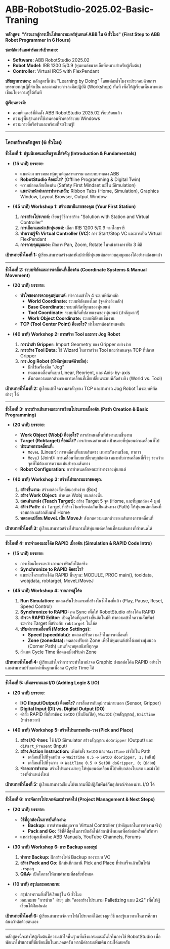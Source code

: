 # ABB-RobotStudio-2025.02-Basic-Traning

**หลักสูตร: "ก้าวแรกสู่การเป็นโปรแกรมเมอร์หุ่นยนต์ ABB ใน 6 ชั่วโมง"**
**(First Step to ABB Robot Programmer in 6 Hours)**

**ซอฟต์แวร์และฮาร์ดแวร์เป้าหมาย:**
*   **Software:** ABB RobotStudio 2025.02
*   **Robot Model:** IRB 1200 5/0.9 (หุ่นยนต์ขนาดเล็กที่เหมาะสำหรับผู้เริ่มต้น)
*   **Controller:** Virtual IRC5 with FlexPendant

**ปรัชญาการสอน:**
หลักสูตรนี้เน้น "Learning by Doing" โดยแต่ละชั่วโมงจะประกอบด้วยการบรรยายทฤษฎีที่จำเป็น และตามด้วยการลงมือปฏิบัติ (Workshop) ทันที เพื่อให้ผู้เรียนเห็นภาพและเชื่อมโยงความรู้ได้ทันที

**ผู้เรียนควรมี:**
*   คอมพิวเตอร์ที่ติดตั้ง ABB RobotStudio 2025.02 เรียบร้อยแล้ว
*   ความรู้พื้นฐานการใช้งานคอมพิวเตอร์ระบบ Windows
*   ความกระตือรือร้นและพร้อมที่จะเรียนรู้!

---

### **โครงสร้างหลักสูตร (6 ชั่วโมง)**

**ชั่วโมงที่ 1: ปฐมนิเทศและพื้นฐานที่สำคัญ (Introduction & Fundamentals)**

*   **(15 นาที) บรรยาย:**
    *   แนะนำภาพรวมของหุ่นยนต์อุตสาหกรรม และบทบาทของ ABB
    *   **RobotStudio คืออะไร?** (Offline Programming & Digital Twin)
    *   ความปลอดภัยเบื้องต้น (Safety First Mindset แม้ใน Simulation)
    *   **แนะนำหน้าต่างการทำงานหลัก:** Ribbon Tabs (Home, Simulation), Graphics Window, Layout Browser, Output Window

*   **(45 นาที) Workshop 1: สร้างสถานีแรกของคุณ (Your First Station)**
    1.  **การสร้างโปรเจกต์:** เรียนรู้วิธีการสร้าง "Solution with Station and Virtual Controller"
    2.  **การเลือกและนำเข้าหุ่นยนต์:** เลือก IRB 1200 5/0.9 จากไลบรารี
    3.  **ทำความรู้จัก Virtual Controller (VC):** การ Start/Stop VC และการเปิด Virtual FlexPendant
    4.  **การควบคุมมุมมอง:** ฝึกการ Pan, Zoom, Rotate ในหน้าต่างกราฟิก 3 มิติ

**เป้าหมายชั่วโมงที่ 1:** ผู้เรียนสามารถสร้างสถานีเปล่าที่มีหุ่นยนต์และควบคุมมุมมองได้อย่างคล่องแคล่ว

---

**ชั่วโมงที่ 2: ระบบพิกัดและการเคลื่อนที่เบื้องต้น (Coordinate Systems & Manual Movement)**

*   **(20 นาที) บรรยาย:**
    *   **หัวใจของการควบคุมหุ่นยนต์:** ทำความเข้าใจ 4 ระบบพิกัดหลัก
        *   **World Coordinate:** ระบบพิกัดของโลก (จุดอ้างอิงหลัก)
        *   **Base Coordinate:** ระบบพิกัดที่ฐานของหุ่นยนต์
        *   **Tool Coordinate:** ระบบพิกัดที่ปลายแขนของหุ่นยนต์ (สำคัญมาก!)
        *   **Work Object Coordinate:** ระบบพิกัดบนชิ้นงาน
    *   **TCP (Tool Center Point) คืออะไร?** ทำไมเราต้องกำหนดมัน

*   **(40 นาที) Workshop 2: การสร้าง Tool และการ Jog Robot**
    1.  **การนำเข้า Gripper:** Import Geometry ของ Gripper อย่างง่าย
    2.  **การสร้าง Tool Data:** ใช้ Wizard ในการสร้าง Tool และกำหนดจุด TCP ที่ปลาย Gripper
    3.  **การ Jog Robot (บังคับหุ่นยนต์ด้วยมือ):**
        *   ฝึกใช้เครื่องมือ "Jog"
        *   ทดลองเคลื่อนที่แบบ Linear, Reorient, และ Axis-by-axis
        *   สังเกตความแตกต่างของการเคลื่อนที่เมื่อเปลี่ยนระบบพิกัดอ้างอิง (World vs. Tool)

**เป้าหมายชั่วโมงที่ 2:** ผู้เรียนเข้าใจความสำคัญของ TCP และสามารถ Jog Robot ในระบบพิกัดต่างๆ ได้

---

**ชั่วโมงที่ 3: การสร้างเส้นทางและการเขียนโปรแกรมเบื้องต้น (Path Creation & Basic Programming)**

*   **(20 นาที) บรรยาย:**
    *   **Work Object (Wobj) คืออะไร?** การกำหนดพื้นที่ทำงานบนชิ้นงาน
    *   **Target (Robtarget) คืออะไร?** การกำหนดตำแหน่งเป้าหมายที่หุ่นยนต์จะเคลื่อนที่ไป
    *   **ประเภทการเคลื่อนที่:**
        *   `MoveL` (Linear): การเคลื่อนที่แบบเส้นตรง เหมาะกับงานเชื่อม, ทากาว
        *   `MoveJ` (Joint): การเคลื่อนที่แบบเปลี่ยนทุกข้อต่อ เหมาะกับการเคลื่อนที่เร็วๆ ระหว่างจุดที่ไม่ต้องการความแม่นยำของเส้นทาง
    *   **Robot Configuration:** การกำหนดลักษณะท่าทางของหุ่นยนต์

*   **(40 นาที) Workshop 3: สร้างโปรแกรมแรกของคุณ**
    1.  **สร้างชิ้นงาน:** สร้างกล่องสี่เหลี่ยมอย่างง่าย (Box)
    2.  **สร้าง Work Object:** กำหนด Wobj บนกล่องนั้น
    3.  **สอนตำแหน่ง (Teach Target):** สร้าง Target 5 จุด (Home, และที่มุมกล่อง 4 มุม)
    4.  **สร้าง Path:** นำ Target ที่สร้างไว้มาเรียงต่อกันเป็นเส้นทาง (Path) ให้หุ่นยนต์เคลื่อนที่รอบกล่องแล้วกลับมาที่ Home
    5.  **ทดลองเปลี่ยน MoveL เป็น MoveJ:** สังเกตความแตกต่างของเส้นทางการเคลื่อนที่

**เป้าหมายชั่วโมงที่ 3:** ผู้เรียนสามารถสร้างโปรแกรมให้หุ่นยนต์เคลื่อนที่ตามเส้นทางที่กำหนดได้

---

**ชั่วโมงที่ 4: การจำลองและโค้ด RAPID เบื้องต้น (Simulation & RAPID Code Intro)**

*   **(15 นาที) บรรยาย:**
    *   การเชื่อมโยงระหว่างภาพกราฟิกกับโค้ดจริง
    *   **Synchronize to RAPID คืออะไร?**
    *   แนะนำโครงสร้างโค้ด RAPID พื้นฐาน: MODULE, PROC main(), tooldata, wobjdata, robtarget, MoveL/MoveJ

*   **(45 นาที) Workshop 4: จากภาพสู่โค้ด**
    1.  **Run Simulation:** ทดลองรันโปรแกรมที่สร้างในชั่วโมงที่แล้ว (Play, Pause, Reset, Speed Control)
    2.  **Synchronize to RAPID:** กด Sync เพื่อให้ RobotStudio สร้างโค้ด RAPID
    3.  **สำรวจ RAPID Editor:** เปิดดูโค้ดที่ถูกสร้างขึ้นอัตโนมัติ ทำความเข้าใจความสัมพันธ์ระหว่าง Target ที่สร้างกับ `robtarget` ในโค้ด
    4.  **ปรับค่าการเคลื่อนที่ (Motion Settings):**
        *   **Speed (speeddata):** ทดลองปรับความเร็วในการเคลื่อนที่
        *   **Zone (zonedata):** ทดลองปรับค่า Zone เพื่อให้หุ่นยนต์เข้าโค้งอย่างนุ่มนวล (Corner Path) แทนที่จะหยุดสนิทที่ทุกจุด
    5.  สังเกต Cycle Time ที่ลดลงเมื่อปรับค่า Zone

**เป้าหมายชั่วโมงที่ 4:** ผู้เรียนเข้าใจว่าการกระทำในหน้าจอ Graphic ส่งผลต่อโค้ด RAPID อย่างไร และสามารถปรับแต่งค่าพื้นฐานเพื่อลด Cycle Time ได้

---

**ชั่วโมงที่ 5: เพิ่มตรรกะและ I/O (Adding Logic & I/O)**

*   **(20 นาที) บรรยาย:**
    *   **I/O (Input/Output) คืออะไร?** การสื่อสารกับอุปกรณ์ภายนอก (Sensor, Gripper)
    *   **Digital Input (DI) vs. Digital Output (DO)**
    *   คำสั่ง RAPID ที่เกี่ยวข้อง: `SetDO` (สั่งเปิด/ปิด), `WaitDI` (รอสัญญาณ), `WaitTime` (หน่วงเวลา)

*   **(40 นาที) Workshop 5: สร้างโปรแกรมหยิบ-วาง (Pick and Place)**
    1.  **สร้าง I/O จำลอง:** ใช้ I/O Simulator สร้างสัญญาณ `doGripper` (Output) และ `diPart_Present` (Input)
    2.  **สร้าง Action Instruction:** เพิ่มคำสั่ง `SetDO` และ `WaitTime` เข้าไปใน Path
        *   เคลื่อนที่ไปที่จุดหยิบ -> `WaitTime 0.5` -> `SetDO doGripper, 1;` (หนีบ)
        *   เคลื่อนที่ไปที่จุดวาง -> `WaitTime 0.5` -> `SetDO doGripper, 0;` (ปล่อย)
    3.  **จำลองการทำงาน:** สร้างโปรแกรมง่ายๆ ให้หุ่นยนต์เคลื่อนที่ไปหยิบกล่องใบแรก และนำไปวางที่ตำแหน่งใหม่

**เป้าหมายชั่วโมงที่ 5:** ผู้เรียนสามารถเขียนโปรแกรมที่มีปฏิสัมพันธ์กับอุปกรณ์จำลองผ่าน I/O ได้

---

**ชั่วโมงที่ 6: การจัดการโปรเจกต์และก้าวต่อไป (Project Management & Next Steps)**

*   **(20 นาที) บรรยาย:**
    *   **วิธีที่ถูกต้องในการบันทึกงาน:**
        *   **Backup:** การสำรองข้อมูลจาก Virtual Controller (สำคัญมากในการทำงานจริง)
        *   **Pack and Go:** วิธีที่ดีที่สุดในการบีบอัดไฟล์สถานีทั้งหมดเพื่อส่งต่อหรือเก็บรักษา
    *   แหล่งข้อมูลเพิ่มเติม: ABB Manuals, YouTube Channels, Forums

*   **(30 นาที) Workshop 6: การ Backup และสรุป**
    1.  **ทำการ Backup:** ฝึกสร้างไฟล์ Backup ของระบบ VC
    2.  **สร้าง Pack and Go:** ฝึกบันทึกสถานี Pick and Place ที่ทำเสร็จแล้วเป็นไฟล์ `.rspag`
    3.  **Q&A:** เปิดโอกาสให้ถามคำถามที่สงสัยทั้งหมด

*   **(10 นาที) สรุปและมอบหมาย:**
    *   สรุปภาพรวมสิ่งที่ได้เรียนรู้ใน 6 ชั่วโมง
    *   มอบหมาย "การบ้าน" ง่ายๆ เช่น "ลองสร้างโปรแกรม Palletizing แบบ 2x2" เพื่อให้ผู้เรียนได้ฝึกฝนต่อ

**เป้าหมายชั่วโมงที่ 6:** ผู้เรียนสามารถจัดการไฟล์โปรเจกต์ได้อย่างถูกวิธี และรู้แนวทางในการศึกษาค้นคว้าต่อด้วยตนเอง

---

หลักสูตรนี้จะทำให้ผู้เริ่มต้นมีความเข้าใจพื้นฐานที่แข็งแกร่งและมั่นใจในการใช้ RobotStudio เพื่อพัฒนาโปรแกรมที่ซับซ้อนขึ้นในอนาคตครับ หากมีคำถามเพิ่มเติม ถามได้เลยครับ
